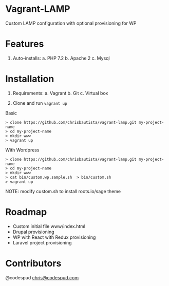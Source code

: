 # Vagrant-LAMP

Custom LAMP configuration with optional provisioning for WP

# Features

1. Auto-installs:
    a. PHP 7.2
    b. Apache 2
    c. Mysql

# Installation

1. Requirements:
    a. Vagrant
    b. Git
    c. Virtual box

2. Clone and run `vagrant up`

Basic
```
> clone https://github.com/chrisbautista/vagrant-lamp.git my-project-name
> cd my-project-name
> mkdir www
> vagrant up
```


With Wordpress
```
> clone https://github.com/chrisbautista/vagrant-lamp.git my-project-name
> cd my-project-name
> mkdir www
> cat bin/custom.wp.sample.sh  > bin/custom.sh 
> vagrant up
```
NOTE: modify custom.sh to install roots.io/sage theme


# Roadmap
- Custom initial file www/index.html
- Drupal provisioning
- WP with React with Redux provisioning
- Laravel project provisioning

# Contributors
@codespud <chris@codespud.com>
